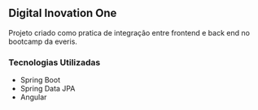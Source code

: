<h2>Digital Inovation One</h2>

<p>Projeto criado como pratica de integração entre frontend e back end no bootcamp da everis.</p>

<h3>Tecnologias Utilizadas</h3>

<ul>
  <li>Spring Boot</li>
  <li>Spring Data JPA</li>
  <li>Angular</li>
</ul>

